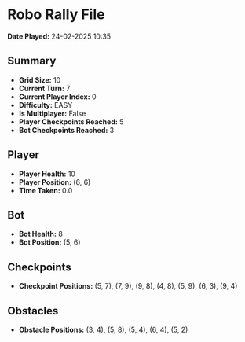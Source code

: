 # Robo Rally File
**Date Played:** 24-02-2025 10:35

## Summary
- **Grid Size:** 10
- **Current Turn:** 7
- **Current Player Index:** 0
- **Difficulty:** EASY
- **Is Multiplayer:** False
- **Player Checkpoints Reached:** 5
- **Bot Checkpoints Reached:** 3

## Player
- **Player Health:** 10
- **Player Position:** (6, 6)
- **Time Taken:** 0.0 

## Bot
- **Bot Health:** 8
- **Bot Position:** (5, 6)

## Checkpoints
- **Checkpoint Positions:** (5, 7), (7, 9), (9, 8), (4, 8), (5, 9), (6, 3), (9, 4)

## Obstacles
- **Obstacle Positions:** (3, 4), (5, 8), (5, 4), (6, 4), (5, 2)

